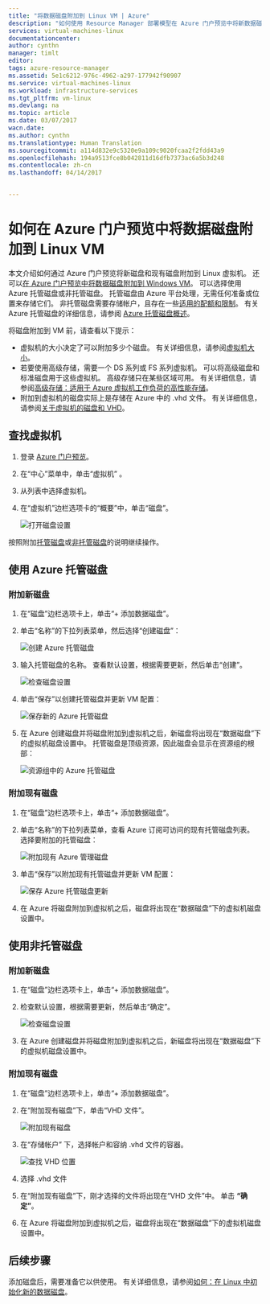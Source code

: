 ```yaml
---
title: "将数据磁盘附加到 Linux VM | Azure"
description: "如何使用 Resource Manager 部署模型在 Azure 门户预览中将新数据磁盘或现有数据磁盘附加到 Linux VM。"
services: virtual-machines-linux
documentationcenter: 
author: cynthn
manager: timlt
editor: 
tags: azure-resource-manager
ms.assetid: 5e1c6212-976c-4962-a297-177942f90907
ms.service: virtual-machines-linux
ms.workload: infrastructure-services
ms.tgt_pltfrm: vm-linux
ms.devlang: na
ms.topic: article
ms.date: 03/07/2017
wacn.date: 
ms.author: cynthn
ms.translationtype: Human Translation
ms.sourcegitcommit: a114d832e9c5320e9a109c9020fcaa2f2fdd43a9
ms.openlocfilehash: 194a9513fce8b042811d16dfb7373ac6a5b3d248
ms.contentlocale: zh-cn
ms.lasthandoff: 04/14/2017


---
```

# <a name="how-to-attach-a-data-disk-to-a-linux-vm-in-the-azure-portal-preview"></a>如何在 Azure 门户预览中将数据磁盘附加到 Linux VM
本文介绍如何通过 Azure 门户预览将新磁盘和现有磁盘附加到 Linux 虚拟机。 还可以[在 Azure 门户预览中将数据磁盘附加到 Windows VM](virtual-machines-windows-attach-disk-portal.md?toc=%2fazure%2fvirtual-machines%2fwindows%2ftoc.json)。 可以选择使用 Azure 托管磁盘或非托管磁盘。 托管磁盘由 Azure 平台处理，无需任何准备或位置来存储它们。 非托管磁盘需要存储帐户，且存在一些[适用的配额和限制](../azure-subscription-service-limits.md#storage-limits)。 有关 Azure 托管磁盘的详细信息，请参阅 [Azure 托管磁盘概述](../storage/storage-managed-disks-overview.md)。

将磁盘附加到 VM 前，请查看以下提示：

* 虚拟机的大小决定了可以附加多少个磁盘。 有关详细信息，请参阅[虚拟机大小](virtual-machines-linux-sizes.md?toc=%2fazure%2fvirtual-machines%2flinux%2ftoc.json)。
* 若要使用高级存储，需要一个 DS 系列或 FS 系列虚拟机。 可以将高级磁盘和标准磁盘用于这些虚拟机。 高级存储只在某些区域可用。 有关详细信息，请参阅[高级存储：适用于 Azure 虚拟机工作负荷的高性能存储](../storage/storage-premium-storage.md?toc=%2fazure%2fvirtual-machines%2flinux%2ftoc.json)。
* 附加到虚拟机的磁盘实际上是存储在 Azure 中的 .vhd 文件。 有关详细信息，请参阅[关于虚拟机的磁盘和 VHD](../storage/storage-about-disks-and-vhds-linux.md?toc=%2fazure%2fvirtual-machines%2flinux%2ftoc.json)。

## <a name="find-the-virtual-machine"></a>查找虚拟机
1. 登录 [Azure 门户预览](https://portal.azure.cn/)。
2. 在“中心”菜单中，单击“虚拟机” 。
3. 从列表中选择虚拟机。
4. 在“虚拟机”边栏选项卡的“概要”中，单击“磁盘”。

    ![打开磁盘设置](./media/virtual-machines-linux-attach-disk-portal/find-disk-settings.png)

按照附加[托管磁盘](#use-azure-managed-disks)或[非托管磁盘](#use-unmanaged-disks)的说明继续操作。

## <a name="use-azure-managed-disks"></a>使用 Azure 托管磁盘

### <a name="option-1-attach-a-new-disk"></a> 附加新磁盘

1. 在“磁盘”边栏选项卡上，单击“+ 添加数据磁盘”。
2. 单击“名称”的下拉列表菜单，然后选择“创建磁盘”：

    ![创建 Azure 托管磁盘](./media/virtual-machines-linux-attach-disk-portal/create-new-md.png)

3. 输入托管磁盘的名称。 查看默认设置，根据需要更新，然后单击“创建”。

   ![检查磁盘设置](./media/virtual-machines-linux-attach-disk-portal/create-new-md-settings.png)

4. 单击“保存”以创建托管磁盘并更新 VM 配置：

   ![保存新的 Azure 托管磁盘](./media/virtual-machines-linux-attach-disk-portal/confirm-create-new-md.png)

5. 在 Azure 创建磁盘并将磁盘附加到虚拟机之后，新磁盘将出现在“数据磁盘”下的虚拟机磁盘设置中。 托管磁盘是顶级资源，因此磁盘会显示在资源组的根部：

   ![资源组中的 Azure 托管磁盘](./media/virtual-machines-linux-attach-disk-portal/view-md-resource-group.png)

### <a name="option-2-attach-an-existing-disk"></a> 附加现有磁盘
1. 在“磁盘”边栏选项卡上，单击“+ 添加数据磁盘”。
2. 单击“名称”的下拉列表菜单，查看 Azure 订阅可访问的现有托管磁盘列表。 选择要附加的托管磁盘：

   ![附加现有 Azure 管理磁盘](./media/virtual-machines-linux-attach-disk-portal/select-existing-md.png)

3. 单击“保存”以附加现有托管磁盘并更新 VM 配置：

   ![保存 Azure 托管磁盘更新](./media/virtual-machines-linux-attach-disk-portal/confirm-attach-existing-md.png)

4. 在 Azure 将磁盘附加到虚拟机之后，磁盘将出现在“数据磁盘”下的虚拟机磁盘设置中。

## <a name="use-unmanaged-disks"></a>使用非托管磁盘

### <a name="attach-a-new-disk"></a>附加新磁盘

1. 在“磁盘”边栏选项卡上，单击“+ 添加数据磁盘”。
2. 检查默认设置，根据需要更新，然后单击“确定”。

    ![检查磁盘设置](./media/virtual-machines-linux-attach-disk-portal/attach-new.png)
3. 在 Azure 创建磁盘并将磁盘附加到虚拟机之后，新磁盘将出现在“数据磁盘”下的虚拟机磁盘设置中。

### <a name="attach-an-existing-disk"></a>附加现有磁盘
1. 在“磁盘”边栏选项卡上，单击“+ 添加数据磁盘”。
2. 在“附加现有磁盘”下，单击“VHD 文件”。

    ![附加现有磁盘](./media/virtual-machines-linux-attach-disk-portal/attach-existing.png)
3. 在“存储帐户” 下，选择帐户和容纳 .vhd 文件的容器。

    ![查找 VHD 位置](./media/virtual-machines-linux-attach-disk-portal/find-storage-container.png)
4. 选择 .vhd 文件
5. 在“附加现有磁盘”下，刚才选择的文件将出现在“VHD 文件”中。 单击 **“确定”**。
6. 在 Azure 将磁盘附加到虚拟机之后，磁盘将出现在“数据磁盘”下的虚拟机磁盘设置中。

## <a name="next-steps"></a>后续步骤
添加磁盘后，需要准备它以供使用。 有关详细信息，请参阅[如何：在 Linux 中初始化新的数据磁盘](virtual-machines-linux-classic-attach-disk.md#initialize-a-new-data-disk-in-linux)。
